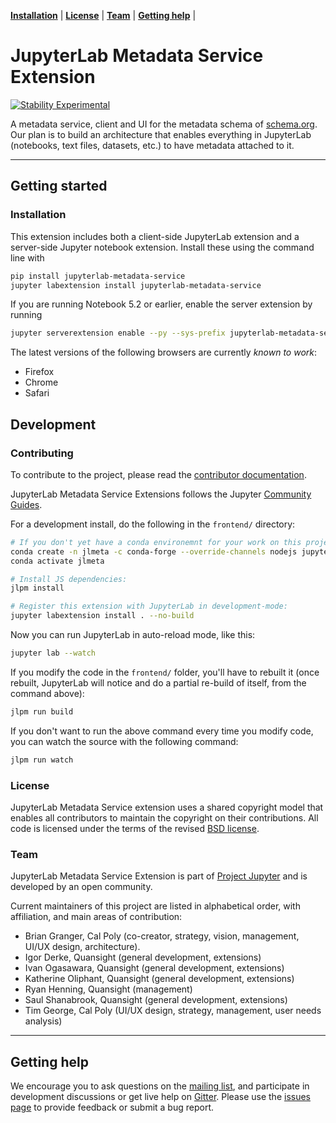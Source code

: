 **[Installation](#installation)** |
**[License](#license)** |
**[Team](#team)** |
**[Getting help](#getting-help)** |

# JupyterLab Metadata Service Extension

[![Stability Experimental](https://img.shields.io/badge/stability-experimental-red.svg)](https://img.shields.io/badge/stability-experimental-red.svg)

A metadata service, client and UI for the metadata schema of [schema.org](https://schema.org/). Our plan is to build an architecture that enables everything in JupyterLab (notebooks, text files, datasets, etc.) to have metadata attached to it.

---

## Getting started

### Installation

This extension includes both a client-side JupyterLab extension and a server-side Jupyter notebook extension. Install these using the command line with

```bash
pip install jupyterlab-metadata-service
jupyter labextension install jupyterlab-metadata-service
```

If you are running Notebook 5.2 or earlier, enable the server extension by running

```bash
jupyter serverextension enable --py --sys-prefix jupyterlab-metadata-service
```

The latest versions of the following browsers are currently _known to work_:

- Firefox
- Chrome
- Safari


## Development

### Contributing

To contribute to the project, please read the [contributor documentation](CONTRIBUTING.md).

JupyterLab Metadata Service Extensions follows the Jupyter [Community Guides](https://jupyter.readthedocs.io/en/latest/community/content-community.html).

For a development install, do the following in the `frontend/` directory:
```bash
# If you don't yet have a conda environemnt for your work on this project, run these two commands:
conda create -n jlmeta -c conda-forge --override-channels nodejs jupyterlab
conda activate jlmeta

# Install JS dependencies:
jlpm install

# Register this extension with JupyterLab in development-mode:
jupyter labextension install . --no-build
```

Now you can run JupyterLab in auto-reload mode, like this:
```bash
jupyter lab --watch
```

If you modify the code in the `frontend/` folder, you'll have to rebuilt it (once rebuilt, JupyterLab will notice and do a partial re-build of itself, from the command above):
```bash
jlpm run build
```

If you don't want to run the above command every time you modify code, you can watch the source with the following command:
```bash
jlpm run watch
```


### License

JupyterLab Metadata Service extension uses a shared copyright model that enables all contributors to maintain the
copyright on their contributions. All code is licensed under the terms of the revised [BSD license](https://github.com/jupyterlab/jupyterlab-metadata-service/blob/master/LICENSE).

### Team

JupyterLab Metadata Service Extension is part of [Project Jupyter](http://jupyter.org/) and is developed by an open community.

Current maintainers of this project are listed in alphabetical order, with affiliation, and main areas of contribution:


- Brian Granger, Cal Poly (co-creator, strategy, vision, management, UI/UX design,
  architecture).
- Igor Derke, Quansight (general development, extensions)
- Ivan Ogasawara, Quansight (general development, extensions)
- Katherine Oliphant, Quansight (general development, extensions)
- Ryan Henning, Quansight (management)
- Saul Shanabrook, Quansight (general development, extensions)
- Tim George, Cal Poly (UI/UX design, strategy, management, user needs analysis)

---

## Getting help

We encourage you to ask questions on the [mailing list](https://groups.google.com/forum/#!forum/jupyter),
and participate in development discussions or get live help on [Gitter](https://gitter.im/jupyterlab/jupyterlab). Please use the [issues page](https://github.com/jupyterlab/jupyterlab-metadata-service/issues) to provide feedback or submit a bug report.
